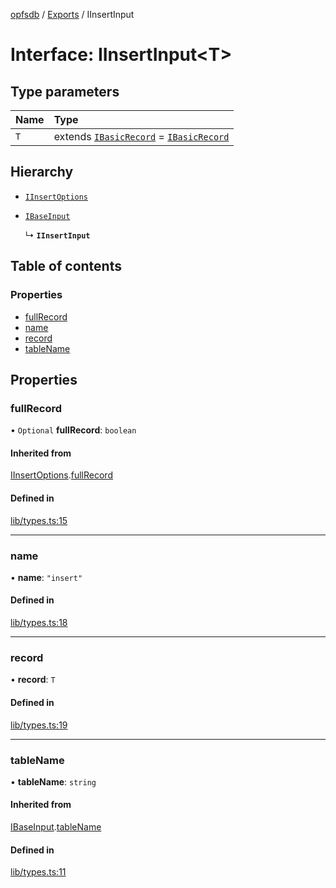[opfsdb](../README.md) / [Exports](../modules.md) / IInsertInput

# Interface: IInsertInput\<T\>

## Type parameters

| Name | Type |
| :------ | :------ |
| `T` | extends [`IBasicRecord`](../modules.md#ibasicrecord) = [`IBasicRecord`](../modules.md#ibasicrecord) |

## Hierarchy

- [`IInsertOptions`](IInsertOptions.md)

- [`IBaseInput`](IBaseInput.md)

  ↳ **`IInsertInput`**

## Table of contents

### Properties

- [fullRecord](IInsertInput.md#fullrecord)
- [name](IInsertInput.md#name)
- [record](IInsertInput.md#record)
- [tableName](IInsertInput.md#tablename)

## Properties

### fullRecord

• `Optional` **fullRecord**: `boolean`

#### Inherited from

[IInsertOptions](IInsertOptions.md).[fullRecord](IInsertOptions.md#fullrecord)

#### Defined in

[lib/types.ts:15](https://github.com/sliterok/opfsdb/blob/dev/lib/types.ts#L15)

___

### name

• **name**: ``"insert"``

#### Defined in

[lib/types.ts:18](https://github.com/sliterok/opfsdb/blob/dev/lib/types.ts#L18)

___

### record

• **record**: `T`

#### Defined in

[lib/types.ts:19](https://github.com/sliterok/opfsdb/blob/dev/lib/types.ts#L19)

___

### tableName

• **tableName**: `string`

#### Inherited from

[IBaseInput](IBaseInput.md).[tableName](IBaseInput.md#tablename)

#### Defined in

[lib/types.ts:11](https://github.com/sliterok/opfsdb/blob/dev/lib/types.ts#L11)
